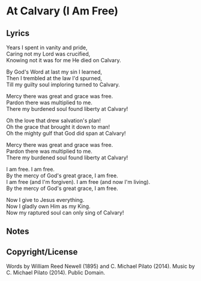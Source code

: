 # At Calvary (I Am Free)

## Lyrics

Years I spent in vanity and pride,  
Caring not my Lord was crucified,  
Knowing not it was for me He died on Calvary.  
  
By God's Word at last my sin I learned,  
Then I trembled at the law I'd spurned,  
Till my guilty soul imploring turned to Calvary.  
  
Mercy there was great and grace was free.  
Pardon there was multiplied to me.  
There my burdened soul found liberty at Calvary!  
  
Oh the love that drew salvation's plan!  
Oh the grace that brought it down to man!  
Oh the mighty gulf that God did span at Calvary!  
  
Mercy there was great and grace was free.  
Pardon there was multiplied to me.  
There my burdened soul found liberty at Calvary!  
  
I am free.  I am free.  
By the mercy of God's great grace, I am free.  
I am free (and I'm forgiven).  I am free (and now I'm living).  
By the mercy of God's great grace, I am free.  
  
Now I give to Jesus everything.  
Now I gladly own Him as my King.  
Now my raptured soul can only sing of Calvary!  

## Notes

## Copyright/License

Words by William Reed Newell (1895) and C. Michael Pilato (2014).
Music by C. Michael Pilato (2014).  Public Domain.

